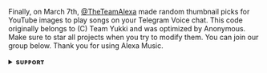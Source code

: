 Finally, on March 7th, [@TheTeamAlexa](https://github.com/TheTeamAlexa) made random thumbnail picks for YouTube images to play songs on your Telegram Voice chat. This code originally belongs to (C) Team Yukki and was optimized by Anonymous. Make sure to star all projects when you try to modify them. You can join our group below. Thank you for using Alexa Music.
<details>
<summary><b>sᴜᴘᴘᴏʀᴛ</b></summary>
<br>

# ❤️ Support<
<a href="https://t.me/Alexa_BotUpdates"><img src="https://img.shields.io/badge/Join-Telegram%20Channel-red.svg?logo=Telegram"></a>
<a href="https://t.me/OFFICIALBOT_SUPPORT"><img src="https://img.shields.io/badge/Join-Telegram%20Group-blue.svg?logo=telegram"></a>
<a href="https://t.me/Give_Me_Heart"><img src="https://img.shields.io/badge/Give-Me%20Heart-blue.svg?logo=telegram"></a>
<a href="https://t.me/The_Shadow_Knight"><img src="https://img.shields.io/badge/Give-Me%20Heart-blue.svg?logo=telegram"></a>

</details>
